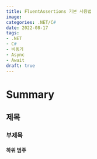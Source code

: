 ```yaml
---
title: FluentAssertions 기본 사용법
image: 
categories: .NET/C#
date: 2022-08-17
tags:
- .NET
- C#
- 비동기
- Async
- Await
draft: true
---
```


# Summary
## 제목
### 부제목
#### 하위 범주

